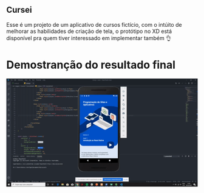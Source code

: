 ## Cursei
Esse é um projeto de um aplicativo de cursos fictício, com o intúito de melhorar as habilidades de criação de tela, o protótipo no XD está disponível pra quem tiver interessado em implementar também  :ok_hand:


# Demostranção do resultado final
![](./.github/demo.gif)
